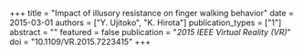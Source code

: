 +++
title = "Impact of illusory resistance on finger walking behavior"
date = 2015-03-01
authors = ["Y. Ujitoko", "K. Hirota"]
publication_types = ["1"]
abstract = ""
featured = false
publication = "*2015 IEEE Virtual Reality (VR)*"
doi = "10.1109/VR.2015.7223415"
+++

